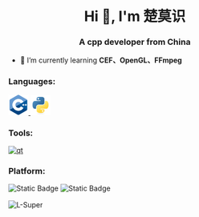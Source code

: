 <h1 align="center">Hi 👋, I'm 楚莫识</h1>
<h3 align="center">A cpp developer from China</h3>

- 🌱 I’m currently learning **CEF、OpenGL、FFmpeg**



<h3 align="left">Languages:</h3>
<p align="left"> <a href="https://www.w3schools.com/cpp/" target="_blank" rel="noreferrer"> <img src="https://raw.githubusercontent.com/devicons/devicon/master/icons/cplusplus/cplusplus-original.svg" alt="cplusplus" width="40" height="40"/> </a> <a href="https://www.python.org" target="_blank" rel="noreferrer"> <img src="https://raw.githubusercontent.com/devicons/devicon/master/icons/python/python-original.svg" alt="python" width="40" height="40"/> </a> </p>

<h3 align="left">Tools:</h3>
<p>
  <a href="https://www.qt.io/" target="_blank" rel="noreferrer"> <img src="https://upload.wikimedia.org/wikipedia/commons/0/0b/Qt_logo_2016.svg" alt="qt" width="40" height="40"/> </a>
</p>



### Platform:
<p>
<img alt="Static Badge" src="https://img.shields.io/badge/-Linux-black?logo=ubuntu&logoColor=white">
<img alt="Static Badge" src="https://img.shields.io/badge/-Windows-black?logo=windows10">
</p>






<p><img align="center" src="https://github-readme-stats.vercel.app/api/top-langs?username=L-Super&show_icons=true&locale=en&layout=compact" alt="L-Super" /></p>
